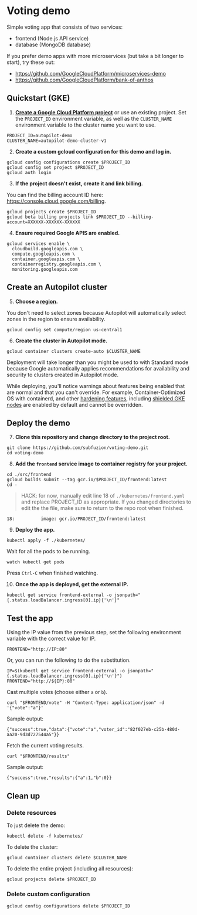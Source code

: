 # Voting demo

Simple voting app that consists of two services:

 - frontend (Node.js API service)
 - database (MongoDB database)

If you prefer demo apps with more microservices (but take a bit
longer to start), try these out:

 - https://github.com/GoogleCloudPlatform/microservices-demo
 - https://github.com/GoogleCloudPlatform/bank-of-anthos

## Quickstart (GKE)

1. **[Create a Google Cloud Platform project](https://cloud.google.com/resource-manager/docs/creating-managing-projects#creating_a_project)**
or use an existing project. Set the `PROJECT_ID` environment variable, as well as the `CLUSTER_NAME` environment
variable to the cluster name you want to use.

```text
PROJECT_ID=autopilot-demo
CLUSTER_NAME=autopilot-demo-cluster-v1
```

2. **Create a custom gcloud configuration for this demo and log in.**

```text
gcloud config configurations create $PROJECT_ID
gcloud config set project $PROJECT_ID
gcloud auth login
```

3. **If the project doesn't exist, create it and link billing.**

You can find the billing account ID here: https://console.cloud.google.com/billing.

```text
gcloud projects create $PROJECT_ID
gcloud beta billing projects link $PROJECT_ID --billing-account=XXXXXX-XXXXXX-XXXXXX
```

4. **Ensure required Google APIS are enabled.**

```text
gcloud services enable \
  cloudbuild.googleapis.com \
  compute.googleapis.com \
  container.googleapis.com \
  containerregistry.googleapis.com \
  monitoring.googleapis.com
```

## Create an Autopilot cluster

5. **Choose a [region](https://cloud.google.com/compute/docs/regions-zones).**

You don't need to select zones because Autopilot will automatically
select zones in the region to ensure availability.

```text
gcloud config set compute/region us-central1
```

6. **Create the cluster in Autopilot mode.**

```text
gcloud container clusters create-auto $CLUSTER_NAME
```

Deployment will take longer than you might be used to with Standard mode because
Google automatically applies recommendations for availability and security to
clusters created in Autopilot mode.

While deploying, you'll notice warnings about features being enabled that are
normal and that you can't override. For example, Container-Optimized OS with
containerd, and other
[hardening features](https://cloud.google.com/kubernetes-engine/docs/how-to/hardening-your-cluster),
including
[shielded GKE nodes](https://cloud.google.com/kubernetes-engine/docs/how-to/shielded-gke-nodes)
are enabled by default and cannot be overridden.

## Deploy the demo

7. **Clone this repository and change directory to the project root.**

```
git clone https://github.com/subfuzion/voting-demo.git
cd voting-demo
```

8. **Add the `frontend` service image to container registry for your project.**

```text
cd ./src/frontend
gcloud builds submit --tag gcr.io/$PROJECT_ID/frontend:latest
cd -
```

> HACK: for now, manually edit line 18 of `./kubernetes/frontend.yaml` and
> replace PROJECT_ID as appropriate. If you changed directories to edit the
> the file, make sure to return to the repo root when finished.

```text
18:          image: gcr.io/PROJECT_ID/frontend:latest
```

9. **Deploy the app.**

```text
kubectl apply -f ./kubernetes/
```

Wait for all the pods to be running.

```text
watch kubectl get pods
```

Press `Ctrl-C` when finished watching.

10. **Once the app is deployed, get the external IP.**

```text
kubectl get service frontend-external -o jsonpath="{.status.loadBalancer.ingress[0].ip}{'\n'}"
```

## Test the app

Using the IP value from the previous step, set the following environment
variable with the correct value for IP.

```text
FRONTEND="http://IP:80"
```

Or, you can run the following to do the substitution.

```text
IP=$(kubectl get service frontend-external -o jsonpath="{.status.loadBalancer.ingress[0].ip}{'\n'}")
FRONTEND="http://${IP}:80"
```

Cast multiple votes (choose either `a` or `b`).

```text
curl "$FRONTEND/vote" -H "Content-Type: application/json" -d '{"vote":"a"}'
```

Sample output:

```text
{"success":true,"data":{"vote":"a","voter_id":"82f027eb-c25b-480d-aa20-9d3d727544a5"}}
```

Fetch the current voting results.

```text
curl "$FRONTEND/results"
```

Sample output:

```text
{"success":true,"results":{"a":1,"b":0}}
```

## Clean up

### Delete resources

To just delete the demo:

```text
kubectl delete -f kubernetes/
```

To delete the cluster:

```text
gcloud container clusters delete $CLUSTER_NAME
```

To delete the entire project (including all resources):

```text
gcloud projects delete $PROJECT_ID
```

### Delete custom configuration

```text
gcloud config configurations delete $PROJECT_ID
```
